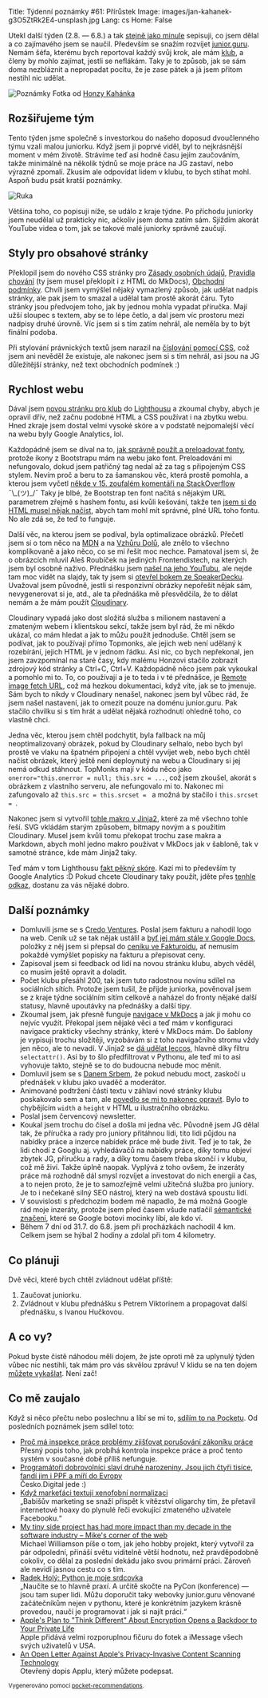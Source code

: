 Title: Týdenní poznámky #61: Přírůstek
Image: images/jan-kahanek-g3O5ZtRk2E4-unsplash.jpg
Lang: cs
Home: False


Utekl další týden (2.8. — 6.8.) a tak [stejně jako minule]({filename}/2021-07-30_tydenni-poznamky-60-nova-stranka-pro-klub.md) sepisuji, co jsem dělal a co zajímavého jsem se naučil. Především se snažím rozvíjet [junior.guru](https://junior.guru/). Nemám šéfa, kterému bych reportoval každý svůj krok, ale mám [klub](https://junior.guru/club/), a členy by mohlo zajímat, jestli se neflákám. Taky je to způsob, jak se sám doma nezbláznit a nepropadat pocitu, že je zase pátek a já jsem přitom nestihl nic udělat.

![Poznámky]({static}/images/jan-kahanek-g3O5ZtRk2E4-unsplash.jpg)
Fotka od [Honzy Kahánka](https://unsplash.com/@honza_kahanek)


## Rozšiřujeme tým

Tento týden jsme společně s investorkou do našeho doposud dvoučlenného týmu vzali malou juniorku. Když jsem ji poprvé viděl, byl to nejkrásnější moment v mém životě. Strávíme teď asi hodně času jejím zaučováním, takže minimálně na několik týdnů se moje práce na JG zastaví, nebo výrazně zpomalí. Zkusím ale odpovídat lidem v klubu, to bych stíhat mohl. Aspoň budu psát kratší poznámky.

![Ruka]({static}/images/mimi-ruka.png)

Většina toho, co popisuji níže, se událo z kraje týdne. Po příchodu juniorky jsem neudělal už prakticky nic, ačkoliv jsem doma zatím sám. Sjíždím akorát YouTube videa o tom, jak se takové malé juniorky správně zaučují.


## Styly pro obsahové stránky

Překlopil jsem do nového CSS stránky pro [Zásady osobních údajů](https://junior.guru/privacy/), [Pravidla chování](https://junior.guru/coc/) (ty jsem musel překlopit i z HTML do MkDocs), [Obchodní podmínky](https://junior.guru/tos/). Chvíli jsem vymýšlel nějaký vymazlený způsob, jak udělat nadpis stránky, ale pak jsem to smazal a udělal tam prostě akorát čáru. Tyto stránky jsou předvojem toho, jak by jednou mohla vypadat příručka. Mají užší sloupec s textem, aby se to lépe četlo, a dal jsem víc prostoru mezi nadpisy druhé úrovně. Víc jsem si s tím zatím nehrál, ale neměla by to být finální podoba.

Při stylování právnických textů jsem narazil na [číslování pomocí CSS](https://2ality.com/2012/01/numbering-headingshtml.html), což jsem ani nevěděl že existuje, ale nakonec jsem si s tím nehrál, asi jsou na JG důležitější stránky, než text obchodních podmínek :)


## Rychlost webu

Dával jsem [novou stránku pro klub](https://junior.guru/club/) do [Lighthousu](https://web.dev/measure/) a zkoumal chyby, abych je opravil dřív, než začnu podobné HTML a CSS používat i na zbytku webu. Hned zkraje jsem dostal velmi vysoké skóre a v podstatě nejpomalejší věcí na webu byly Google Analytics, lol.

Každopádně jsem se díval na to, [jak správně použít a preloadovat fonty](https://web.dev/preload-optional-fonts/), protože ikony z Bootstrapu mám na webu jako font. Preloadování mi nefungovalo, dokud jsem patřičný tag nedal až za tag s připojeným CSS stylem. Nevím proč a beru to za šamanskou věc, která prostě pomohla, a kterou jsem vyčetl [někde v 15. zoufalém komentáři na StackOverflow](https://stackoverflow.com/a/59664927/325365) ¯\\\_(ツ)\_/¯ Taky je blbé, že Bootstrap ten font načítá s nějakým URL parametrem zřejmě s hashem fontu, asi kvůli kešování, takže ten [jsem si do HTML musel nějak načíst](https://github.com/honzajavorek/junior.guru/blob/5de500ff3b46ec5dc69eff6f5897a61dc95479a3/juniorguru/mkdocs/context.py#L63), abych tam mohl mít správné, plné URL toho fontu. No ale zdá se, že teď to funguje.

Další věc, na kterou jsem se podíval, byla optimalizace obrázků. Přečetl jsem si o tom něco na [MDN](https://developer.mozilla.org/en-US/docs/Web/HTML/Element/img#attr-srcset) a na [Vzhůru Dolů](https://www.vzhurudolu.cz/), ale znělo to všechno komplikovaně a jako něco, co se mi řešit moc nechce. Pamatoval jsem si, že o obrázcích mluvil Aleš Roubíček na jediných Frontendistech, na kterých jsem byl osobně naživo. Přednášku jsem [našel na jeho YouTubu](https://www.youtube.com/watch?v=Ue-VygGkn-A&list=PLssB0sQU6z8aKFpk8VEXWRAMd-OZ6rLVj&index=5), ale nejde tam moc vidět na slajdy, tak ty jsem si [otevřel bokem ze SpeakerDecku](https://speakerdeck.com/rarous/optimalizace-obrazku). Uvažoval jsem původně, jestli si responzivní obrázky nepořešit nějak sám, nevygenerovat si je, atd., ale ta přednáška mě přesvědčila, že to dělat nemám a že mám použít [Cloudinary](https://cloudinary.com/invites/lpov9zyyucivvxsnalc5/vxcgupnrez4e028suyyo).

Cloudinary vypadá jako dost složitá služba s milionem nastavení a zmateným webem i klientskou sekcí, takže jsem byl rád, že mi někdo ukázal, co mám hledat a jak to můžu použít jednoduše. Chtěl jsem se podívat, jak to používají přímo Topmonks, ale jejich web není udělaný k rozebírání, jejich HTML je v jednom řádku. Asi nic, co bych nepřekonal, jen jsem zavzpomínal na staré časy, kdy malému Honzovi stačilo zobrazit zdrojový kód stránky a Ctrl+C, Ctrl+V. Každopádně něco jsem pak vykoukal a pomohlo mi to. To, co používají a je to teda i v té přednášce, je [Remote image fetch URL](https://cloudinary.com/documentation/fetch_remote_images#remote_image_fetch_url), což má hezkou dokumentaci, když víte, jak se to jmenuje. Sám bych to nikdy v Cloudinary nenašel, nakonec jsem byl vůbec rád, že jsem našel nastavení, jak to omezit pouze na doménu junior.guru. Pak stačilo chvilku si s tím hrát a udělat nějaká rozhodnutí ohledně toho, co vlastně chci.

Jedna věc, kterou jsem chtěl podchytit, byla fallback na můj neoptimalizovaný obrázek, pokud by Cloudinary selhalo, nebo bych byl prostě ve vlaku na špatném připojení a chtěl vyvíjet web, nebo bych chtěl načíst obrázek, který ještě není deploynutý na webu a Cloudinary si jej nemá odkud stáhnout. TopMonks mají v kódu něco jako `onerror="this.onerror = null; this.src = ...`, což jsem zkoušel, akorát s obrázkem z vlastního serveru, ale nefungovalo mi to. Nakonec mi zafungovalo až `this.src = this.srcset = ` a možná by stačilo i `this.srcset = `.

Nakonec jsem si vytvořil [tohle makro v Jinja2](https://github.com/honzajavorek/junior.guru/blob/5de500ff3b46ec5dc69eff6f5897a61dc95479a3/juniorguru/mkdocs/macros/shared.html#L1), které za mě všechno tohle řeší. SVG vkládám starým způsobem, bitmapy novým a s použitím Cloudinary. Musel jsem kvůli tomu překopat trochu zase makra a Markdown, abych mohl jedno makro používat v MkDocs jak v šabloně, tak v samotné stránce, kde mám Jinja2 taky.

Teď mám v tom Lighthousu [fakt pěkný skóre](https://lighthouse-dot-webdotdevsite.appspot.com//lh/html?url=https%3A%2F%2Fjunior.guru%2Fclub%2F). Kazí mi to především ty Google Analytics :D Pokud chcete Cloudinary taky použít, jděte přes [tenhle odkaz](https://cloudinary.com/invites/lpov9zyyucivvxsnalc5/vxcgupnrez4e028suyyo), dostanu za vás nějaké dobro.


## Další poznámky

- Domluvili jsme se s [Credo Ventures](https://www.credoventures.com/). Poslal jsem fakturu a nahodil logo na web. Ceník už se tak nějak ustálil a [byť jej mám stále v Google Docs](https://docs.google.com/document/d/1keFyO5aavfaNfJkKlyYha4B-UbdnMja6AhprS_76E7c/edit?usp=sharing), položky z něj jsem si přepsal do [ceníku ve Fakturoidu](https://www.fakturoid.cz/podpora/automatizace/cenik), ať nemusím pokaždé vymýšlet popisky na fakturu a přepisovat ceny.
- Zapisoval jsem si feedback od lidí na novou stránku klubu, abych věděl, co musím ještě opravit a doladit.
- Počet klubu přesáhl 200, tak jsem tuto radostnou novinu sdílel na sociálních sítích. Protože jsem tušil, že přijde juniorka, pověnoval jsem se z kraje týdne sociálním sítím celkově a naházel do fronty nějaké další statusy, hlavně upoutávky na přednášky a další tipy.
- Zkoumal jsem, jak přesně funguje [navigace v MkDocs](https://www.mkdocs.org/user-guide/configuration/#documentation-layout) a jak ji mohu co nejvíc využít. Překopal jsem nějaké věci a teď mám v konfiguraci navigace prakticky všechny stránky, které v MkDocs mám. Do šablony je vypisuji trochu složitěji, vyzobávám si z toho navigačního stromu vždy jen něco, ale to nevadí. V Jinja2 se [dá udělat leccos](https://github.com/honzajavorek/junior.guru/blob/5de500ff3b46ec5dc69eff6f5897a61dc95479a3/juniorguru/mkdocs/theme/main.html#L191), hlavně díky filtru `selectattr()`. Asi by to šlo předfiltrovat v Pythonu, ale teď mi to asi vyhovuje takto, stejně se to do budoucna nebude moc měnit.
- Domluvil jsem se s [Danem Srbem](https://coreskill.tech/), že pokud nebudu moct, zaskočí u přednášek v klubu jako uvaděč a moderátor.
- Animované podtržení části textu v záhlaví nové stránky klubu poskakovalo sem a tam, ale [povedlo se mi to nakonec opravit](https://github.com/rough-stuff/rough-notation/issues/63#issuecomment-891895740). Bylo to chybějícím `width` a `height` v HTML u ilustračního obrázku.
- Poslal jsem červencový newsletter.
- Koukal jsem trochu do čísel a došla mi jedna věc. Původně jsem JG dělal tak, že příručka a rady pro juniory přitáhnou lidi, tito lidi půjdou na nabídky práce a inzerce nabídek práce mě bude živit. Teď je to tak, že lidi chodí z Googlu aj. vyhledávačů na nabídky práce, díky tomu objeví zbytek JG, příručku a rady, a díky tomu časem třeba skončí i v klubu, což mě živí. Takže úplně naopak. Vyplývá z toho ovšem, že inzeráty práce má rozhodně dál smysl rozvíjet a investovat do nich energii a čas, a to nejen proto, že je to samozřejmě velmi užitečná služba pro juniory. Je to i nečekaně silný SEO nástroj, který na web dostává spoustu lidí.
- V souvislosti s předchozím bodem mě napadlo, že má možná Google rád moje inzeráty, protože jsem před časem všude natlačil [sémantické značení](https://schema.org/JobPosting), které se Google botovi mocinky líbí, ale kdo ví.
- Během 7 dní od 31.7. do 6.8. jsem při procházkách nachodil 4 km. Celkem jsem se hýbal 2 hodiny a zdolal při tom 4 kilometry.


## Co plánuji

Dvě věci, které bych chtěl zvládnout udělat příště:

1. Zaučovat juniorku.
2. Zvládnout v klubu přednášku s Petrem Viktorinem a propagovat další přednášku, s Ivanou Hučkovou.


## A co vy?

Pokud byste čistě náhodou měli dojem, že jste oproti mě za uplynulý týden vůbec nic nestihli, tak mám pro vás skvělou zprávu! V klidu se na ten dojem [můžete vykašlat]({filename}/2020-06-04_neni-to-zavod.md). Není zač!


## Co mě zaujalo

Když si něco přečtu nebo poslechnu a líbí se mi to, [sdílím to na Pocketu](https://getpocket.com/@honzajavorek). Od posledních poznámek jsem sdílel toto:

- [Proč má inspekce práce problémy zjišťovat porušování zákoníku práce](https://getpocket.com/redirect?&url=https%3A%2F%2Fa2larm.cz%2F2021%2F07%2Fproc-ma-inspekce-prace-problemy-zjistovat-porusovani-zakoniku-prace%2F&h=fa0e213874ea0b8751e4b92338d1c34275c6d8d8838ccdb7b4448e41dd089e49)<br>Přesný popis toho, jak probíhá kontrola inspekce práce a proč tento systém v současné době příliš nefunguje.
- [Programátoři dobrovolníci slaví druhé narozeniny. Jsou jich čtyři tisíce, fandí jim i PPF a míří do Evropy](https://getpocket.com/redirect?&url=https%3A%2F%2Fspecialy.ihned.cz%2Fc7-66954060-1-acbfe9863063def&h=2051159fc2e820f1299d65df5b22c7e33a6094135b3820bba2427499b4704fb7)<br>Česko.Digital jede :)
- [Když markeťáci textují xenofobní normalizaci](https://getpocket.com/redirect?&url=https%3A%2F%2Fa2larm.cz%2F2021%2F07%2Fkdyz-marketaci-textuji-xenofobni-normalizaci%2F&h=edc3de0b347ec801f959d8a9dcec4e026ef738dcc26ba70f1c12789579b11444)<br>„Babišův marketing se snaží přispět k vítězství oligarchy tím, že přetavil internetové hoaxy do plynulé řeči evokující zmateného uživatele Facebooku.“
- [My tiny side project has had more impact than my decade in the software industry – Mike's corner of the web](https://getpocket.com/redirect?&url=https%3A%2F%2Fmike.zwobble.org%2F2021%2F08%2Fside-projects-vs-industry%2F&h=63708f20248f277a7a9100102cea35b2219895d3460f81f1a024802c6bc1a689)<br>Michael Williamson píše o tom, jak jeho hobby projekt, který vytvořil za pár odpolední, přináší světu viditelně větší hodnotu, než pravděpodobně cokoliv, co dělal za poslední dekádu jako svou primární práci. Zároveň ale nevidí jasnou cestu co s tím.
- [Radek Holý: Python je moje srdcovka](https://getpocket.com/redirect?&url=https%3A%2F%2Fmedium.com%2Fapplifting-cz%2Fradek-hol%25C3%25BD-python-je-moje-srdcovka-60d3a02f9768&h=45f0bd67b34d89f8c22b600403256871106680d79e9257003d00c095f2798dbf)<br>„Naučíte se to hlavně praxí. A určitě skočte na PyCon (konference) — jsou tam super lidi. Můžu doporučit taky webovky junior.guru věnované začátečníkům nejen v pythonu, které je konkrétním jazykem krásně provedou, naučí je programovat i jak si najít práci.“
- [Apple's Plan to "Think Different" About Encryption Opens a Backdoor to Your Private Life](https://getpocket.com/redirect?&url=https%3A%2F%2Fwww.eff.org%2Fdeeplinks%2F2021%2F08%2Fapples-plan-think-different-about-encryption-opens-backdoor-your-private-life&h=5e7db259eab27e2a656e8d6e5ddb2f53e06bfedeb2f98e3e6cb20eb2d84a0dec)<br>Apple přidává velmi rozporuplnou fičuru do fotek a iMessage všech svých uživatelů v USA.
- [An Open Letter Against Apple's Privacy-Invasive Content Scanning Technology](https://getpocket.com/redirect?&url=https%3A%2F%2Fappleprivacyletter.com%2F&h=60f275e4f8cc19ae315e467d820cd84c0dc9d691ba3c52b611b505252fff8815)<br>Otevřený dopis Applu, který můžete podepsat.

<small>Vygenerováno pomocí <a href="https://pypi.org/project/pocket-recommendations/">pocket-recommendations</a>.</small>
